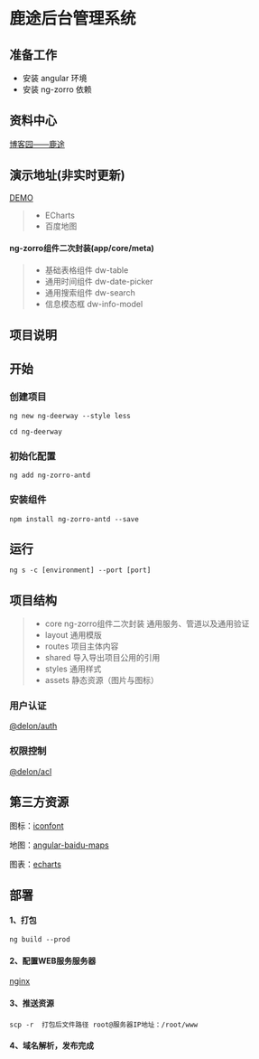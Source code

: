 # 鹿途后台管理系统
## 准备工作
* 安装 angular 环境
* 安装 ng-zorro 依赖

## 资料中心
[博客园——鹿途](https://www.cnblogs.com/zry2510/category/1096539.html)
## 演示地址(非实时更新)

[DEMO](https://zhourenyou.github.io/web-deerway/)

> * ECharts
> * 百度地图
#### ng-zorro组件二次封装(app/core/meta)
> * 基础表格组件 dw-table
> * 通用时间组件 dw-date-picker
> * 通用搜索组件 dw-search
> * 信息模态框 dw-info-model

## 项目说明

## 开始

### 创建项目
`
ng new ng-deerway --style less
`

`
cd ng-deerway
`
### 初始化配置
`
ng add ng-zorro-antd
`
### 安装组件   
`
npm install ng-zorro-antd --save
`
## 运行

`ng s -c [environment] --port [port]`

## 项目结构

> * core ng-zorro组件二次封装 通用服务、管道以及通用验证
> * layout   通用模版
> * routes   项目主体内容
> * shared   导入导出项目公用的引用
> * styles   通用样式
> * assets   静态资源（图片与图标）

### 用户认证

[@delon/auth](https://ng-alain.com/auth/getting-started)

### 权限控制

[@delon/acl](https://ng-alain.com/acl/getting-started/zh)

## 第三方资源

图标：[iconfont](http://iconfont.cn)

地图：[angular-baidu-maps](https://github.com/cipchk/angular-baidu-maps)

图表：[echarts](http://echarts.baidu.com/index.html)

## 部署

#### 1、打包
`
ng build --prod
`
#### 2、配置WEB服务服务器
[nginx](http://www.nginx.cn/doc/)

#### 3、推送资源

`
scp -r  打包后文件路径 root@服务器IP地址：/root/www
`
#### 4、域名解析，发布完成